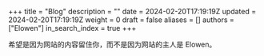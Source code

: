 +++
title = "Blog"
description = ""
date = 2024-02-20T17:19:19Z
updated = 2024-02-20T17:19:19Z
weight = 0
draft = false
aliases = []
authors = ["Elowen"]
in_search_index = true
+++

希望是因为网站的内容留住你，而不是因为网站的主人是 Elowen。
